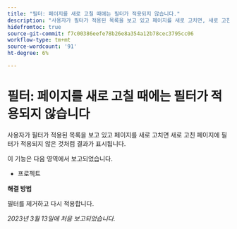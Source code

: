 ```yaml
---
title: "필터: 페이지를 새로 고칠 때에는 필터가 적용되지 않습니다."
description: "사용자가 필터가 적용된 목록을 보고 있고 페이지를 새로 고치면, 새로 고친 페이지에 필터가 적용되지 않은 것처럼 결과가 표시됩니다."
hidefromtoc: true
source-git-commit: f7c00386eefe78b26e8a354a12b78cec3795cc06
workflow-type: tm+mt
source-wordcount: '91'
ht-degree: 6%

---
```



# 필터: 페이지를 새로 고칠 때에는 필터가 적용되지 않습니다

사용자가 필터가 적용된 목록을 보고 있고 페이지를 새로 고치면 새로 고친 페이지에 필터가 적용되지 않은 것처럼 결과가 표시됩니다.

이 기능은 다음 영역에서 보고되었습니다.

* 프로젝트

**해결 방법**

필터를 제거하고 다시 적용합니다.

_2023년 3월 13일에 처음 보고되었습니다._

